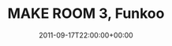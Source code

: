 ---
templateKey: event
guid: 08965b3f-6eab-11ea-99c5-002590d1d1b0
date: 2011-09-17T22:00:00+00:00
eventTime: '10pm'
title: MAKE ROOM 3, Funkoo
artist: MAKE ROOM 3
city: Tainan
venue: Funkoo
group: LEO37
guests: DJ TwoHands
url: https://www.facebook.com/event.php?eid=111117968989128
---